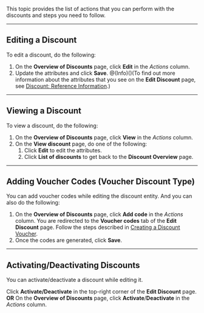 This topic provides the list of actions that you can perform with the discounts and steps you need to follow.

* * *
## Editing a Discount
To edit a discount, do the following:
1. On the **Overview of Discounts** page, click **Edit** in the _Actions_ column.
2. Update the attributes and click **Save**.
@(Info)()(To find out more information about the attributes that you see on the **Edit Discount** page, see [Discount: Reference Information](https://documentation.spryker.com/v1/docs/discount-reference-information).)
***
## Viewing a Discount
To view a discount, do the following:
1. On the **Overview of Discounts** page, click **View** in the _Actions_ column.
2. On the **View discount** page, do one of the following:
    1. Click **Edit** to edit the attributes.
    2. Click **List of discounts** to get back to the **Discount Overview** page.
***
## Adding Voucher Codes (Voucher Discount Type)
You can add voucher codes while editing the discount entity.
And you can also do the following:
1. On the **Overview of Discounts** page, click **Add code** in the _Actions_ column.
    You are redirected to the **Voucher codes** tab of the **Edit Discount** page.
    Follow the steps described in [Creating a Discount Voucher](https://documentation.spryker.com/v1/docs/creating-a-discount-voucher).
3. Once the codes are generated, click **Save**.
***
## Activating/Deactivating Discounts
You can activate/deactivate a discount while editing it. 

Click **Activate/Deactivate** in the top-right corner of the **Edit Discount** page.
**OR**
On the **Overview of Discounts** page, click **Activate**/**Deactivate** in the _Actions_ column.